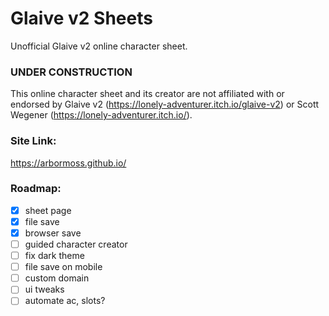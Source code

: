 # Glaive v2 Sheets
Unofficial Glaive v2 online character sheet.

### UNDER CONSTRUCTION
This online character sheet and its creator are not affiliated with or endorsed by Glaive v2 (https://lonely-adventurer.itch.io/glaive-v2) or Scott Wegener (https://lonely-adventurer.itch.io/).

### Site Link:
https://arbormoss.github.io/

### Roadmap:
- [x] sheet page
- [x] file save
- [x] browser save
- [ ] guided character creator
- [ ] fix dark theme
- [ ] file save on mobile
- [ ] custom domain
- [ ] ui tweaks
- [ ] automate ac, slots? 
